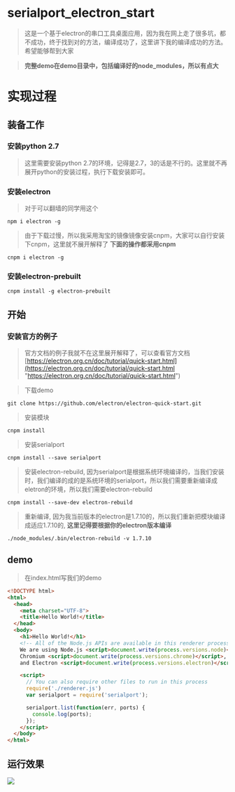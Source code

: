 # serialport_electron_start
> 这是一个基于electron的串口工具桌面应用，因为我在网上走了很多坑，都不成功，终于找到对的方法，编译成功了，这里讲下我的编译成功的方法。希望能够帮到大家

> **完整demo在demo目录中，包括编译好的node_modules，所以有点大**

# 实现过程
## 装备工作
### 安装python 2.7
> 这里需要安装python 2.7的环境，记得是2.7，3的话是不行的。这里就不再展开python的安装过程，执行下载安装即可。

### 安装electron
> 对于可以翻墙的同学用这个

`npm i electron -g`

> 由于下载过慢，所以我采用淘宝的镜像镜像安装cnpm，大家可以自行安装下cnpm，这里就不展开解释了 **下面的操作都采用cnpm**

`cnpm i electron -g`

### 安装electron-prebuilt

`cnpm install -g electron-prebuilt`

## 开始

### 安装官方的例子
> 官方文档的例子我就不在这里展开解释了，可以查看官方文档  [https://electron.org.cn/doc/tutorial/quick-start.html](https://electron.org.cn/doc/tutorial/quick-start.html "https://electron.org.cn/doc/tutorial/quick-start.html")


> 下载demo

`git clone https://github.com/electron/electron-quick-start.git`

> 安装模块

`cnpm install`

> 安装serialport

`cnpm install --save serialport`

> 安装electron-rebuild, 因为serialport是根据系统环境编译的，当我们安装时，我们编译的成的是系统环境的serialport，所以我们需要重新编译成eletron的环境，所以我们需要electron-rebuild

`cnpm install --save-dev electron-rebuild`

> 重新编译, 因为我当前版本的electron是1.7.10的，所以我们重新把模块编译成适应1.7.10的, **这里记得要根据你的electron版本编译**

`./node_modules/.bin/electron-rebuild -v 1.7.10`

## demo
> 在index.html写我们的demo

```html
<!DOCTYPE html>
<html>
  <head>
    <meta charset="UTF-8">
    <title>Hello World!</title>
  </head>
  <body>
    <h1>Hello World!</h1>
    <!-- All of the Node.js APIs are available in this renderer process. -->
    We are using Node.js <script>document.write(process.versions.node)</script>,
    Chromium <script>document.write(process.versions.chrome)</script>,
    and Electron <script>document.write(process.versions.electron)</script>.

    <script>
      // You can also require other files to run in this process
      require('./renderer.js')
      var serialport = require('serialport');

      serialport.list(function(err, ports) {
        console.log(ports);
      });
    </script>
  </body>
</html>
```

## 运行效果
![](https://i.imgur.com/PlgtDdS.png)